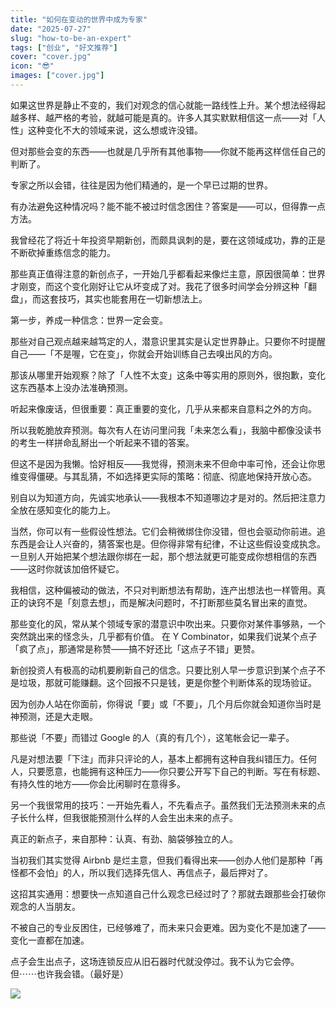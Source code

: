 ```yaml
---
title: "如何在变动的世界中成为专家"
date: "2025-07-27"
slug: "how-to-be-an-expert"
tags: ["创业", "好文推荐"]
cover: "cover.jpg"
icon: "😎"
images: ["cover.jpg"]
---
```

如果这世界是静止不变的，我们对观念的信心就能一路线性上升。某个想法经得起越多样、越严格的考验，就越可能是真的。许多人其实默默相信这一点——对「人性」这种变化不大的领域来说，这么想或许没错。



但对那些会变的东西——也就是几乎所有其他事物——你就不能再这样信任自己的判断了。



专家之所以会错，往往是因为他们精通的，是一个早已过期的世界。



有办法避免这种情况吗？能不能不被过时信念困住？答案是——可以，但得靠一点方法。



我曾经花了将近十年投资早期新创，而颇具讽刺的是，要在这领域成功，靠的正是不断砍掉重练信念的能力。



那些真正值得注意的新创点子，一开始几乎都看起来像烂主意，原因很简单：世界才刚变，而这个变化刚好让它从坏变成了对。我花了很多时间学会分辨这种「翻盘」，而这套技巧，其实也能套用在一切新想法上。



第一步，养成一种信念：世界一定会变。



那些对自己观点越来越笃定的人，潜意识里其实是认定世界静止。只要你不时提醒自己——「不是喔，它在变」，你就会开始训练自己去嗅出风的方向。



那该从哪里开始观察？除了「人性不太变」这条中等实用的原则外，很抱歉，变化这东西基本上没办法准确预测。



听起来像废话，但很重要：真正重要的变化，几乎从来都来自意料之外的方向。



所以我乾脆放弃预测。每次有人在访问里问我「未来怎么看」，我脑中都像没读书的考生一样拼命乱掰出一个听起来不错的答案。



但这不是因为我懒。恰好相反——我觉得，预测未来不但命中率可怜，还会让你思维变得僵硬。与其乱猜，不如选择更实际的策略：彻底、彻底地保持开放心态。



别自以为知道方向，先诚实地承认——我根本不知道哪边才是对的。然后把注意力全放在感知变化的能力上。



当然，你可以有一些假设性想法。它们会稍微绑住你没错，但也会驱动你前进。追东西是会让人兴奋的，猜答案也是。但你得非常有纪律，不让这些假设变成执念。
一旦别人开始把某个想法跟你绑在一起，那个想法就更可能变成你想相信的东西——这时你就该加倍怀疑它。



我相信，这种偏被动的做法，不只对判断想法有帮助，连产出想法也一样管用。真正的诀窍不是「刻意去想」，而是解决问题时，不打断那些莫名冒出来的直觉。



那些变化的风，常从某个领域专家的潜意识中吹出来。只要你对某件事够熟，一个突然跳出来的怪念头，几乎都有价值。
在 Y Combinator，如果我们说某个点子「疯了点」，那通常是称赞——搞不好还比「这点子不错」更赞。



新创投资人有极高的动机要刷新自己的信念。只要比别人早一步意识到某个点子不是垃圾，那就可能赚翻。这个回报不只是钱，更是你整个判断体系的现场验证。



因为创办人站在你面前，你得说「要」或「不要」，几个月后你就会知道你当时是神预测，还是大走眼。



那些说「不要」而错过 Google 的人（真的有几个），这笔帐会记一辈子。



凡是对想法要「下注」而非只评论的人，基本上都拥有这种自我纠错压力。任何人，只要愿意，也能拥有这种压力——你只要公开写下自己的判断。写在有标题、有持久性的地方——你会比闲聊时在意得多。



另一个我很常用的技巧：一开始先看人，不先看点子。虽然我们无法预测未来的点子长什么样，但我很能预测什么样的人会生出未来的点子。



真正的新点子，来自那种：认真、有劲、脑袋够独立的人。



当初我们其实觉得 Airbnb 是烂主意，但我们看得出来——创办人他们是那种「再怪都不会怕」的人，所以我们选择先信人、再信点子，最后押对了。



这招其实通用：想要快一点知道自己什么观念已经过时了？那就去跟那些会打破你观念的人当朋友。



不被自己的专业反困住，已经够难了，而未来只会更难。因为变化不是加速了——变化一直都在加速。



点子会生出点子，这场连锁反应从旧石器时代就没停过。我不认为它会停。
但⋯⋯也许我会错。（最好是）




![](https://prod-files-secure.s3.us-west-2.amazonaws.com/112d0858-5090-4d34-a606-b75eb8d65fd2/46476355-9cf3-4e99-9b7a-3531bc426380/1000202064.png?X-Amz-Algorithm=AWS4-HMAC-SHA256&X-Amz-Content-Sha256=UNSIGNED-PAYLOAD&X-Amz-Credential=ASIAZI2LB466VMFOGRCH%2F20250915%2Fus-west-2%2Fs3%2Faws4_request&X-Amz-Date=20250915T024623Z&X-Amz-Expires=3600&X-Amz-Security-Token=IQoJb3JpZ2luX2VjEPD%2F%2F%2F%2F%2F%2F%2F%2F%2F%2FwEaCXVzLXdlc3QtMiJHMEUCIDECpUREnw0rteliCHfO5d6nzNZ7BzMPqqYTdH6rT6%2FwAiEAu4juxt%2BTKlGCjFmZqnbYn%2Bmz2jbbplx4%2Fk0AWKtp3lwq%2FwMIaBAAGgw2Mzc0MjMxODM4MDUiDA8scVgM38TVeuGzvSrcAwd9RrhyLJ2h81LNpwg6OJ89h19DMozWwvuey2V86VyzoEtIGhDgIDHl6JHYLY2309KnxtR%2FuflwYAXYz%2F2lHQayOJ9tMOoLarXEBh%2F9oZ4E9aafh6tIzwYNtu18Cbz2o8E8Pnc6mvZJPb6pNUZZAV2nCQv6bHlk6eGdhYnzMWnoZg0Ohv6qDD4ck4ZUkmoiFF6%2BNoDmJSgrkvwcgyKhE4ePQSW%2F28Z0Rpy2NOauAI3L3r4wFZC%2BCkTLp8bnb3X%2F1nPrve1%2BjMdoFsKq9xgAeVf3uqZZVZMEfi2VcR5gtmfQeIZ%2BIPI7CcSspEc1w5%2FrgLW0gBGJXMdBDWQyvnSu81lyiiEpHwcu8MkSsN%2FYbONvsMEVCfGyd9ifGwXIHKdkhHP4Dx%2BH3%2F3Ww9isHX%2B9gynW83%2BNLm%2BXSzOVy7XnvJeVxs9n80IF9aCx%2B3FLY%2BqbrpHjFkKWb9Vj0i79YWM3zq8IYDeldvS3tEQ%2BCRuuQg9MSUndT0sP4EfhIfXa3JTEK45DREKZ%2FhFfJz%2FO%2BZ7m%2FcMaiXOO99FY3QFPtOmebXST2Nfqpx3a07GkMmyfUY7xKUI4FExjw4Ni8Fip3F%2Bb5tjCMeoddz%2FVX9d8KzXWFDHZrVLuA9QHi4SR4ycwMO2cncYGOqUB1CpjnYr8fw1wm5lVmuwRHdOZzeWxdXDoFpyJc%2BIRwgkh0UiyskCQa%2FE0enuU%2BZ3w4FF5KfFDhIdw%2FFKrTU5Mb4rrTW4pR5%2FbVYg5ysX4aKPjL50TCzFKuZlct9pes9%2FN63hqxRYoLk7UMMQTI%2Fh6ZUhxU%2BIXLZFyb5SyCXhCgg%2F2D9o0olRZNmGizQ2OGa%2F0y07XWtJjpnh5vVCA95ZpUgDpJP8l&X-Amz-Signature=c6dcbed9c44efb654ade4d0ab5011ed2066b2fbc5cee422ad512cea6524956f8&X-Amz-SignedHeaders=host&x-amz-checksum-mode=ENABLED&x-id=GetObject)

